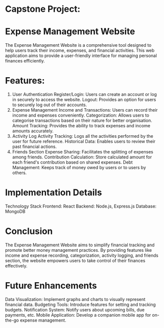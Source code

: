# Capstone Project: 
# Expense Management Website
The Expense Management Website is a comprehensive tool designed to help users track their income, expenses, and financial activities. This web application aims to provide a user-friendly interface for managing personal finances efficiently.

# Features:
1. User Authentication
Register/Login: Users can create an account or log in securely to access the website.
Logout: Provides an option for users to securely log out of their accounts.
2. Expense Management
Income and Transactions: Users can record their income and expenses conveniently.
Categorization: Allows users to categorise transactions based on their nature for better organisation.
Amount Tracking: Provides the ability to track expenses and income amounts accurately.
3. Activity Log
Activity Tracking: Logs all the activities performed by the user for future reference.
Historical Data: Enables users to review their past financial actions.
4. Friends Section
Expense Sharing: Facilitates the splitting of expenses among friends.
Contribution Calculation: Store calculated amount for each friend's contribution based on shared expenses.
Debt Management: Keeps track of money owed by users or to users by others.

# Implementation Details
Technology Stack
Frontend: React
Backend: Node.js, Express.js
Database: MongoDB

# Conclusion
The Expense Management Website aims to simplify financial tracking and promote better money management practices. By providing features like income and expense recording, categorization, activity logging, and friends section, the website empowers users to take control of their finances effectively.

# Future Enhancements
Data Visualization: 
Implement graphs and charts to visually represent financial data.
Budgeting Tools:
Introduce features for setting and tracking budgets.
Notification System: 
Notify users about upcoming bills, due payments, etc.
Mobile Application: 
Develop a companion mobile app for on-the-go expense management.


